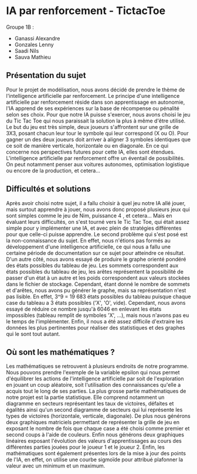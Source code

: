# IA par renforcement - TictacToe

Groupe 1B :
- Ganassi Alexandre
- Gonzales Lenny
- Saadi Nils
- Sauva Mathieu

## Présentation du sujet
Pour le projet de modélisation, nous avons décidé de prendre le thème de l'intelligence artificielle par renforcement. Le principe d'une intelligence artificielle par renforcement réside dans son apprentissage en autonomie, l'IA apprend de ses expériences sur la base de récompense ou pénalité selon ses choix.
Pour que notre IA puisse s'exercer, nous avons choisi le jeu du Tic Tac Toe qui nous paraissait la solution la plus à même d'être utilisé. Le but du jeu est très simple, deux joueurs s'affrontent sur une grille de 3X3, posant chacun leur tour le symbole qui leur correspond (X ou O). Pour gagner un des deux joueurs doit arriver à aligner 3 symboles identiques que ce soit de manière verticale, horizontale ou en diagonale.
En ce qui concerne nos perspectives futures pour cette IA, elles sont étendues. L'intelligence artificielle par renforcement offre un éventail de possibilités. On peut notamment penser aux voitures autonomes, optimisation logistique ou encore de la production, et cetera...

## Difficultés et solutions
Après avoir choisi notre sujet, il a fallu choisir à quel jeu notre IA allé jouer, mais surtout apprendre à jouer, nous avons donc proposé plusieurs jeux qui sont simples comme le jeu de Nim, puissance 4 , et cetera… Mais en évaluant leurs difficultés, on s'est tourné vers le Tic Tac Toe, qui était assez simple pour y implémenter une IA, et avec plein de stratégies différentes pour que celle-ci puisse apprendre.
Le second problème qui s'est posé est la non-connaissance du sujet. En effet, nous n'étions pas formés au développement d'une intelligence artificielle, ce qui nous a fallu une certaine période de documentation sur ce sujet pour atteindre ce résultat.
D'un autre côté, nous avons essayé de produire le graphe orienté pondéré des états possibles du tableau de jeu. Les sommets correspondent aux états possibles du tableau de jeu, les arêtes représentent la possibilité de passer d'un état à un autre et les poids correspondent aux valeurs stockées dans le fichier de stockage. Cependant, étant donné le nombre de sommets et d'arêtes, nous avons pu générer le graphe, mais sa représentation n'est pas lisible. En effet, 3^9 = 19 683 états possibles du tableau puisque chaque case du tableau a 3 états possibles ('X', 'O', vide). Cependant, nous avons essayé de réduire ce nombre jusqu'à 6046 en enlevant les états impossibles (tableau remplit de symboles 'X', ...), mais nous n'avons pas eu le temps de l'implémenter.
Enfin, il nous a été assez difficile d'extraire les données les plus pertinentes pour réaliser des statistiques et des graphes qui le sont tout autant.

## Où sont les mathématiques ?
Les mathématiques se retrouvent à plusieurs endroits de notre programme. Nous pouvons prendre l'exemple de la variable epsilon qui nous permet d'équilibrer les actions de l'intelligence artificielle par soit de l'exploration en jouant un coup aléatoire, soit l'utilisation des connaissances qu'elle a acquis tout le long de ses parties.
La plus grosse partie mathématiques de notre projet est la partie statistique. Elle comprend notamment un diagramme en secteurs représentant les taux de victoires, défaites et égalités ainsi qu'un second diagramme de secteurs qui lui représente les types de victoires (horizontale, verticale, diagonale). De plus nous générons deux graphiques matriciels permettant de représenter la grille de jeu en exposant le nombre de fois que chaque case a été choisi comme premier et second coups à l'aide de couleurs. Enfin nous générons deux graphiques linéaires exposant l'évolution des valeurs d'apprentissages au cours des différentes parties jouées pour le joueur 1 et le joueur 2.
Enfin, les mathématiques sont également présentes lors de la mise à jour des points de l'IA, en effet, on utilise une courbe sigmoïde pour attribué plafonner la valeur avec un minimum et un maximum.